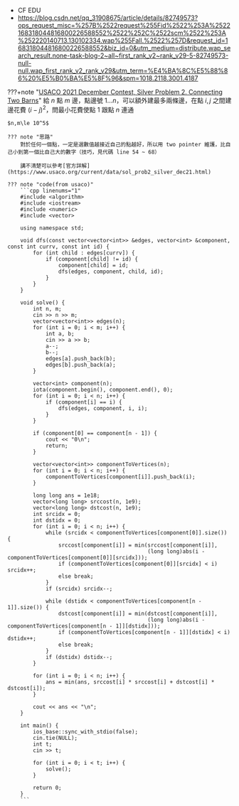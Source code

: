 - CF EDU
- <https://blog.csdn.net/qq_31908675/article/details/82749573?ops_request_misc=%257B%2522request%255Fid%2522%253A%2522168318044816800226588552%2522%252C%2522scm%2522%253A%252220140713.130102334.wap%255Fall.%2522%257D&request_id=168318044816800226588552&biz_id=0&utm_medium=distribute.wap_search_result.none-task-blog-2~all~first_rank_v2~rank_v29-5-82749573-null-null.wap_first_rank_v2_rank_v29&utm_term=%E4%BA%8C%E5%88%86%20%E5%B0%BA%E5%8F%96&spm=1018.2118.3001.4187>



???+note "[USACO 2021 December Contest, Silver Problem 2. Connecting Two Barns](https://www.usaco.org/index.php?page=viewproblem2&cpid=1159)"
	給 $n$ 點 $m$ 邊，點邊號 $1\ldots n$，可以額外建最多兩條邊，在點 $i,j$ 之間建邊花費 $(i-j)^2$，問最小花費使點 $1$ 跟點 $n$ 連通
	
	$n,m\le 10^5$
	
	??? note "思路"
		對於任何一個點，一定是選數值越接近自己的點越好，所以用 two pointer 維護，比自己小到第一個比自己大的數字（技巧，見代碼 line 54 ~ 68）
		
		講不清楚可以參考[官方詳解](https://www.usaco.org/current/data/sol_prob2_silver_dec21.html)
		
	??? note "code(from usaco)"
		```cpp linenums="1"
		#include <algorithm>
        #include <iostream>
        #include <numeric>
        #include <vector>

        using namespace std;

        void dfs(const vector<vector<int>> &edges, vector<int> &component, const int currv, const int id) {
            for (int child : edges[currv]) {
                if (component[child] != id) {
                    component[child] = id;
                    dfs(edges, component, child, id);
                }
            }
        }

        void solve() {
            int n, m;
            cin >> n >> m;
            vector<vector<int>> edges(n);
            for (int i = 0; i < m; i++) {
                int a, b;
                cin >> a >> b;
                a--;
                b--;
                edges[a].push_back(b);
                edges[b].push_back(a);
            }

            vector<int> component(n);
            iota(component.begin(), component.end(), 0);
            for (int i = 0; i < n; i++) {
                if (component[i] == i) {
                    dfs(edges, component, i, i);
                }
            }

            if (component[0] == component[n - 1]) {
                cout << "0\n";
                return;
            }

            vector<vector<int>> componentToVertices(n);
            for (int i = 0; i < n; i++) {
                componentToVertices[component[i]].push_back(i);
            }

            long long ans = 1e18;
            vector<long long> srccost(n, 1e9);
            vector<long long> dstcost(n, 1e9);
            int srcidx = 0;
            int dstidx = 0;
            for (int i = 0; i < n; i++) {
                while (srcidx < componentToVertices[component[0]].size()) {
                    srccost[component[i]] = min(srccost[component[i]],
                                                (long long)abs(i - componentToVertices[component[0]][srcidx]));
                    if (componentToVertices[component[0]][srcidx] < i) srcidx++;
                    else break;
                }
                if (srcidx) srcidx--;

                while (dstidx < componentToVertices[component[n - 1]].size()) {
                    dstcost[component[i]] = min(dstcost[component[i]],
                                                (long long)abs(i - componentToVertices[component[n - 1]][dstidx]));
                    if (componentToVertices[component[n - 1]][dstidx] < i) dstidx++;
                    else break;
                }
                if (dstidx) dstidx--;
            }

            for (int i = 0; i < n; i++) {
                ans = min(ans, srccost[i] * srccost[i] + dstcost[i] * dstcost[i]);
            }

            cout << ans << "\n";
        }

        int main() {
            ios_base::sync_with_stdio(false);
            cin.tie(NULL);
            int t;
            cin >> t;

            for (int i = 0; i < t; i++) {
                solve();
            }

            return 0;
        }
        ```